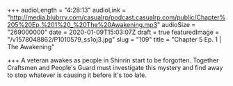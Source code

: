 +++
audioLength = "4:28:13"
audioLink = "http://media.blubrry.com/casualrp/podcast.casualrp.com/public/Chapter%205%20Ep.%201%20_%20The%20Awakening.mp3"
audioSize = "269000000"
date = 2020-01-09T15:03:07Z
draft = true
featuredImage = "/v1578048862/P1010579_ss1oj3.jpg"
slug = "109"
title = "Chapter 5 Ep. 1 | The Awakening"

+++
A veteran awakes as people in Shinrin start to be forgotten. Together Craftsmen and People's Guard must investigate this mystery and find away to stop whatever is causing it before it's too late.